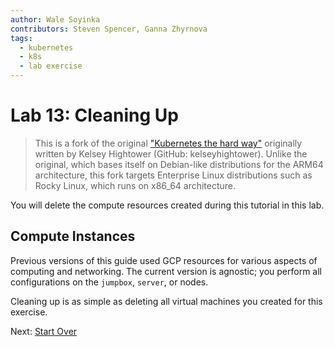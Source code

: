 ```yaml
---
author: Wale Soyinka
contributors: Steven Spencer, Ganna Zhyrnova
tags:
  - kubernetes
  - k8s
  - lab exercise
---
```


# Lab 13: Cleaning Up

> This is a fork of the original ["Kubernetes the hard way"](https://github.com/kelseyhightower/kubernetes-the-hard-way) originally written by Kelsey Hightower (GitHub: kelseyhightower). Unlike the original, which bases itself on Debian-like distributions for the ARM64 architecture, this fork targets Enterprise Linux distributions such as Rocky Linux, which runs on x86_64 architecture.

You will delete the compute resources created during this tutorial in this lab.

## Compute Instances

Previous versions of this guide used GCP resources for various aspects of computing and networking. The current version is agnostic; you perform all configurations on the `jumpbox`, `server`, or nodes.

Cleaning up is as simple as deleting all virtual machines you created for this exercise.

Next: [Start Over](lab0-README.md)

